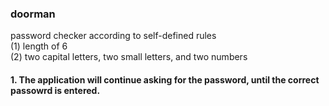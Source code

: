 ### doorman
password checker according to self-defined rules<br>
(1) length of 6<br>
(2) two capital letters, two small letters, and two numbers<br>

#### 1. The application will continue asking for the password, until the correct passowrd is entered.
